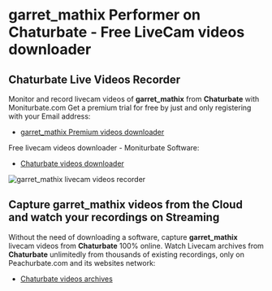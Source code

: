# garret_mathix Performer on Chaturbate - Free LiveCam videos downloader

## Chaturbate Live Videos Recorder

Monitor and record livecam videos of **garret_mathix** from **Chaturbate** with Moniturbate.com
Get a premium trial for free by just and only registering with your Email address:
* [garret_mathix Premium videos downloader](https://moniturbate.com/request-demo-licence-key.html)

Free livecam videos downloader - Moniturbate Software:
* [Chaturbate videos downloader](https://moniturbate.com/moniturbate-download-software.html)

![garret_mathix livecam videos recorder](https://peachurnet.com/templates/moniturbate-software.png)


## Capture garret_mathix videos from the Cloud and watch your recordings on Streaming

Without the need of downloading a software, capture **garret_mathix** livecam videos from **Chaturbate** 100% online.
Watch Livecam archives from **Chaturbate** unlimitedly from thousands of existing recordings, only on Peachurbate.com and its websites network:
* [Chaturbate videos archives](https://peachurnet.com/)